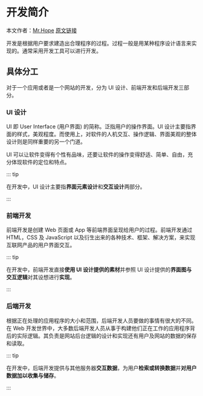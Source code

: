 # 开发简介

本文作者：[Mr.Hope](https://github.com/Mister-Hope/) [原文链接](https://mrhope.site/code/basic/debug/)

开发是根据用户要求建造出合理程序的过程。过程一般是用某种程序设计语言来实现的。通常采用开发工具可以进行开发。

## 具体分工

对于一个应用或者是一个网站的开发，分为 UI 设计、前端开发和后端开发三部分。

### UI 设计

UI 即 User Interface (用户界面) 的简称。泛指用户的操作界面。UI 设计主要指界面的样式，美观程度。而使用上，对软件的人机交互、操作逻辑、界面美观的整体设计则是同样重要的另一个门道。

UI 可以让软件变得有个性有品味，还要让软件的操作变得舒适、简单、自由，充分体现软件的定位和特点。

::: tip

在开发中，UI 设计主要指**界面元素设计**和**交互设计**两部分。

:::

### 前端开发

前端开发是创建 Web 页面或 App 等前端界面呈现给用户的过程。前端开发通过 HTML，CSS 及 JavaScript 以及衍生出来的各种技术、框架、解决方案，来实现互联网产品的用户界面交互。

::: tip

在开发中，前端开发直接**使用 UI 设计提供的素材**并参照 UI 设计提供的**界面图与交互逻辑**对其设想进行**实现**。

:::

### 后端开发

根据正在处理的应用程序的大小和范围，后端开发人员要做的事情有很大的不同。在 Web 开发世界中，大多数后端开发人员从事于构建他们正在工作的应用程序背后的实际逻辑。其负责是网站后台逻辑的设计和实现还有用户及网站的数据的保存和读取。

::: tip

在开发中，后端开发提供与其他服务器**交互数据**，为用户**检索或转换数据**并**对用户数据加以收集与储存**。

:::
